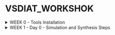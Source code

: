 # 	VSDIAT_WORKSHOK
<details>
	<summary>WEEK 0 - Tools Installation </summary>
	
# Day 0 - Tools Installation
## Yosys
```
$ git clone https://github.com/YosysHQ/yosys.git
$ cd yosys 
$ sudo apt install make (If make is not installed please install it) 
$ sudo apt-get install build-essential clang bison flex \
    libreadline-dev gawk tcl-dev libffi-dev git \
    graphviz xdot pkg-config python3 libboost-system-dev \
    libboost-python-dev libboost-filesystem-dev zlib1g-dev
$ make 
$ sudo make install
```
<img width="575" alt="yosys" src="[https://github.com/sukanyasmeher/sfal-vsd/assets/166566124/7dfb067d-5f8c-407b-86eb-6bcb44f60a97](https://github.com/SACH8787/VSDIAT_WORKSHOK/blob/main/WEEK0/yosys_installed.png)">

## Iverilog
```
$ sudo apt-get install iverilog
```
<img width="702" alt="iverilog" src="[https://github.com/sukanyasmeher/sfal-vsd/assets/166566124/e660c9fc-0d6d-4ab7-b75f-9992133771ef](https://github.com/SACH8787/VSDIAT_WORKSHOK/blob/main/WEEK0/iverilog_installed.png)">

## GTKWave
```
$ sudo apt update
$ sudo apt install gtkwave
```
<img width="604" alt="gtkwave2" src="[https://github.com/sukanyasmeher/sfal-vsd/assets/166566124/843a73bc-20ec-4417-bdc8-883caa6a299b](https://github.com/SACH8787/VSDIAT_WORKSHOK/blob/main/WEEK0/gtkwave_installed.png)">

</details>

<details>
    <summary>WEEK 1 - Day 0 - Simulation and Synthesis Steps</summary>
    
# Week 1 - Day 0 - Simulation and Synthesis

## Yosys - Synthesis and Netlist Diagram
$ yosys
yosys> read_verilog verilog/good_mux.v
yosys> synth -top good_mux
yosys> show

- `read_verilog verilog/good_mux.v` reads your Verilog file.
- `synth -top good_mux` synthesizes your top module named `good_mux`.
- `show` opens a GTK window displaying the synthesized netlist diagram.

## Icarus Verilog - Simulation and Waveform Viewing

- Compile your Verilog source and testbench:

$ iverilog -o good_mux_tb.vvp verilog/good_mux.v testbench/good_mux_tb.v


- Run the simulation:

$ vvp good_mux_tb.vvp


- View the waveform output:

$ gtkwave good_mux_tb.vcd


*(Ensure your testbench writes waveform data to `good_mux_tb.vcd`)*
<img width="575" scr="https://github.com/SACH8787/VSDIAT_WORKSHOK/blob/WEEK-1/WEEK1/DAY1/good_mux_synth.png">
<img width="575" scr="https://github.com/SACH8787/VSDIAT_WORKSHOK/blob/WEEK-1/WEEK1/DAY1/good_mux_wave.png">

</details>




